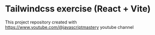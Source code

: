 # Tailwindcss exercise (React + Vite)

This project repository created with https://www.youtube.com/@javascriptmastery youtube channel

